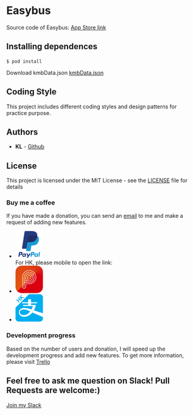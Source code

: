 # Easybus
Source code of Easybus: [App Store link](https://itunes.apple.com/hk/app/id1438889952)

## Installing dependences
```
$ pod install
```

Download kmbData.json
[kmbData.json](http://me.klhui.hk/easybus/data/)

## Coding Style
This project includes different coding styles and design patterns for practice purpose.

## Authors
* **KL** -  [Github](https://github.com/klhui97)

## License
This project is licensed under the MIT License - see the [LICENSE](LICENSE) file for details

### Buy me a coffee
If you have made a donation, you can send an [email](me@klhui.hk) to me and make a request of adding new features.
* [![Paypel](resources/paypel.png)](https://paypal.me/klhui)
<br />For HK, please mobile to open the link:<br />
* [![Payme](resources/payme.png)](https://qr.payme.hsbc.com.hk/1/41KKbzAWSEVFAYo4bm3USE)
* [![Alipay](resources/alipay.png)](https://qr.alipay.hk/2810040101qxqdqcdcvwkvof68)


### Development progress
Based on the number of users and donation, I will speed up the development progress and add new features.
To get more information, please visit [Trello](https://trello.com/b/uu5HaSQ7)

## Feel free to ask me question on Slack! Pull Requests are welcome:)
[Join my Slack](https://join.slack.com/t/easybushk/shared_invite/enQtNDc1ODg0NDQzNzQ1LWJlNjhlZWVjZTY2YmY4MmFhYWRjN2MyMDJkMDVhYzEzZjlkOTkzNjMzMGUxMjkzNDcxM2U3MGE2N2FlNTNkZmY)
